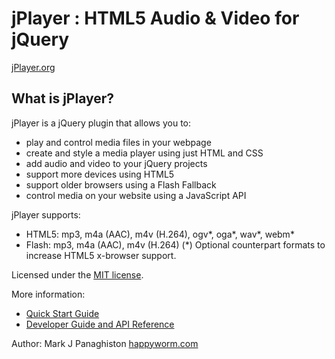 # jPlayer : HTML5 Audio & Video for jQuery

[jPlayer.org](http://jplayer.org/)

## What is jPlayer?

jPlayer is a jQuery plugin that allows you to:
* play and control media files in your webpage
* create and style a media player using just HTML and CSS
* add audio and video to your jQuery projects
* support more devices using HTML5
* support older browsers using a Flash Fallback
* control media on your website using a JavaScript API

jPlayer supports:
* HTML5: mp3, m4a (AAC), m4v (H.264), ogv*, oga*, wav*, webm*
* Flash: mp3, m4a (AAC), m4v (H.264)
(*) Optional counterpart formats to increase HTML5 x-browser support.

Licensed under the [MIT license](http://opensource.org/licenses/MIT).

More information:
* [Quick Start Guide](http://www.jplayer.org/latest/quick-start-guide/)
* [Developer Guide and API Reference](http://www.jplayer.org/latest/developer-guide/)

Author: Mark J Panaghiston
[happyworm.com](http://happyworm.com/)
